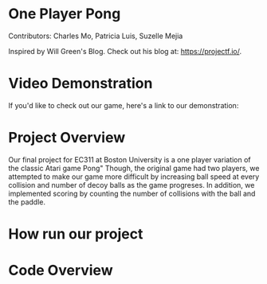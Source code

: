 # One Player Pong

Contributors: Charles Mo, Patricia Luis, Suzelle Mejia

Inspired by Will Green's Blog. Check out his blog at: https://projectf.io/.

# Video Demonstration

If you'd like to check out our game, here's a link to our demonstration: 

# Project Overview

Our final project for EC311 at Boston University is a one player variation of the classic Atari game Pong"
Though, the original game had two players, we attempted to make our game more difficult by increasing ball
speed at every collision and number of decoy balls as the game progreses. In addition, we implemented
scoring by counting the number of collisions with the ball and the paddle.

# How run our project



# Code Overview

